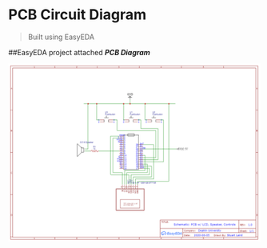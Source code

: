 
# PCB Circuit Diagram
> Built using EasyEDA 


##EasyEDA project attached
***PCB Diagram***

[![INSERT YOUR GRAPHIC HERE](/images/diagram.png)]()
